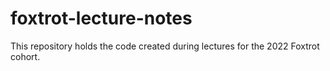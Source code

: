 # foxtrot-lecture-notes
This repository holds the code created during lectures for the 2022 Foxtrot cohort.
